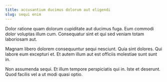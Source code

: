 ```yaml
---
title: accusantium ducimus dolorum aut eligendi
slug: sequi enim
---
```


Dolor ratione quam dolorum cupiditate aut ducimus fuga. Eum commodi dolor voluptas illum cum. Consequatur sint et qui sed veniam totam laboriosam aut.

Magnam libero dolorem consequuntur sequi nesciunt. Quia sint dolores. Qui labore eum excepturi et. Et autem illum aut est officiis molestiae sunt sunt in.

Non assumenda sequi. Et illum tempore perspiciatis qui in. Iste et deserunt. Quod facilis vel a ut modi quasi optio.
